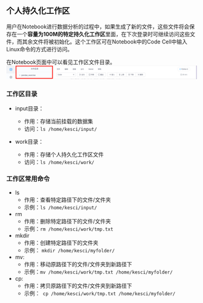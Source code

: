 ## 个人持久化工作区

用户在Notebook进行数据分析的过程中，如果生成了新的文件，这些文件将会保存在一个**容量为100M的特定持久化工作区**里面，在下次登录时可继续访问这些文件，而其余文件将被初始化。这个工作区可在Notebook中的Code Cell中输入Linux命令的方式进行访问。

在Notebook页面中可以看见工作区文件目录。
![image description](input.png)

### 工作区目录
* input目录：
  * 作用：存储当前挂载的数据集
  * 访问：```ls /home/kesci/input/```
  
* work目录：
  * 作用：存储个人持久化工作区文件
  * 访问：```ls /home/kesci/work/```



### 工作区常用命令

* ls
    * 作用：查看特定路径下的文件/文件夹
    * 示例：```ls /home/kesci/input/```
* rm
    * 作用：删除特定路径下的文件/文件夹
    * 示例：```rm /home/kesci/work/tmp.txt``` 
* mkdir 
    * 作用：创建特定路径下的文件夹
    * 示例： ```mkdir /home/kesci/myfolder/```
* mv:
    * 作用：移动原路径下的文件/文件夹到新路径下
    * 示例：```mv /home/kesci/work/tmp.txt /home/kesci/myfolder/```
* cp:
    * 作用：拷贝原路径下的文件/文件夹到新路径下
    * 示例：``` cp /home/kesci/work/tmp.txt /home/kesci/myfolder/```
